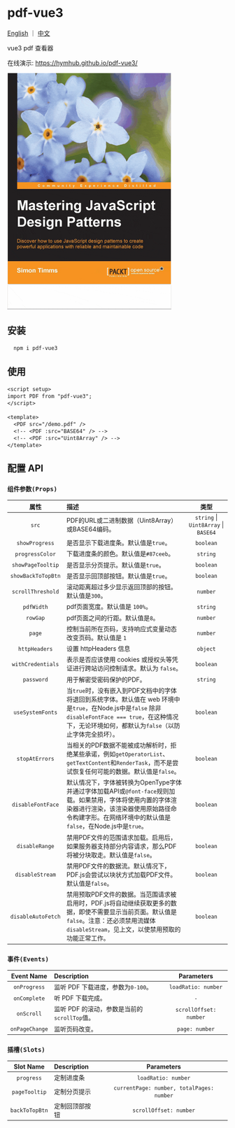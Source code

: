 # pdf-vue3

[English](./README.md) ｜ [中文](./README_ZH.md)

vue3 pdf 查看器

在线演示: <https://hymhub.github.io/pdf-vue3/>

<img src="./pdf-vue3-demo.gif" style="width: 375px;" />

## 安装

```bash
  npm i pdf-vue3
```

## 使用

```vue
<script setup>
import PDF from "pdf-vue3";
</script>

<template>
  <PDF src="/demo.pdf" />
  <!-- <PDF :src="BASE64" /> -->
  <!-- <PDF :src="Uint8Array" /> -->
</template>
```

## 配置 API

### `组件参数(Props)`

|      属性     | 描述 |                 类型                 |
| :----------------: | :---------- | :----------------------------------: |
|       `src`        | PDF的URL或二进制数据（Uint8Array）或BASE64编码。 | `string` \| `Uint8Array` \| `BASE64` |
|   `showProgress`   | 是否显示下载进度条。默认值是`true`。 |              `boolean`               |
|  `progressColor`   | 下载进度条的颜色。默认值是`#87ceeb`。 |               `string`               |
| `showPageTooltip`  | 是否显示分页提示。默认值是`true`。 |              `boolean`               |
| `showBackToTopBtn` | 是否显示回顶部按钮。默认值是`true`。 |              `boolean`               |
| `scrollThreshold`  | 滚动距离超过多少显示返回顶部的按钮。默认值是`300`。 |               `number`               |
|     `pdfWidth`     | pdf页面宽度。默认值是 `100%`。 |               `string`               |
|      `rowGap`      | pdf页面之间的行距。默认值是`8`。 |               `number`               |
|       `page`       | 控制当前所在页码，支持响应式变量动态改变页码。默认值是 `1` | `number` |
|   `httpHeaders`    | 设置 httpHeaders 信息 |               `object`               |
| `withCredentials`  | 表示是否应该使用 cookies 或授权头等凭证进行跨站访问控制请求。默认为 `false`。 |              `boolean`               |
|     `password`     | 用于解密受密码保护的PDF。 |               `string`               |
|  `useSystemFonts`  | 当`true`时，没有嵌入到PDF文档中的字体将退回到系统字体。默认值在 web 环境中是`true`，在Node.js中是`false` 除非 `disableFontFace === true`，在这种情况下，无论环境如何，都默认为`false`（以防止字体完全损坏）。 |              `boolean`               |
|   `stopAtErrors`   | 当相关的PDF数据不能被成功解析时，拒绝某些承诺，例如`getOperatorList`、`getTextContent`和`RenderTask`，而不是尝试恢复任何可能的数据。默认值是`false`。 |              `boolean`               |
| `disableFontFace`  | 默认情况下，字体被转换为OpenType字体并通过字体加载API或`@font-face`规则加载。如果禁用，字体将使用内置的字体渲染器进行渲染，该渲染器使用原始路径命令构建字形。在网络环境中的默认值是`false`，在Node.js中是`true`。 |              `boolean`               |
|   `disableRange`   | 禁用PDF文件的范围请求加载。启用后，如果服务器支持部分内容请求，那么PDF将被分块取走。默认值是`false`。 |              `boolean`               |
|  `disableStream`   | 禁用PDF文件的数据流。默认情况下，PDF.js会尝试以块状方式加载PDF文件。默认值是`false`。 |              `boolean`               |
| `disableAutoFetch` | 禁用预取PDF文件的数据。当范围请求被启用时，PDF.js将自动继续获取更多的数据，即使不需要显示当前页面。默认值是`false`。注意：还必须禁用流媒体`disableStream`，见上文，以使禁用预取的功能正常工作。 |              `boolean`               |

### `事件(Events)`

|     Event Name      | Description |                 Parameters                 |
| :----------------: | :---------- | :----------------------------------: |
|       `onProgress`        | 监听 PDF 下载进度，参数为`0-100`。 | `loadRatio: number` |
|       `onComplete`        | 听 PDF 下载完成。 | `-` |
|       `onScroll`        | 监听 PDF 的滚动，参数是当前的`scrollTop`值。 | `scrollOffset: number` |
|       `onPageChange`        | 监听页码改变。 | `page: number` |

### `插槽(Slots)`

|     Slot Name      | Description |                 Parameters                 |
| :----------------: | :---------- | :----------------------------------: |
|       `progress`        | 定制进度条 | `loadRatio: number` |
|       `pageTooltip`        | 定制分页提示 | `currentPage: number, totalPages: number` |
|       `backToTopBtn`        | 定制回顶部按钮 | `scrollOffset: number` |
